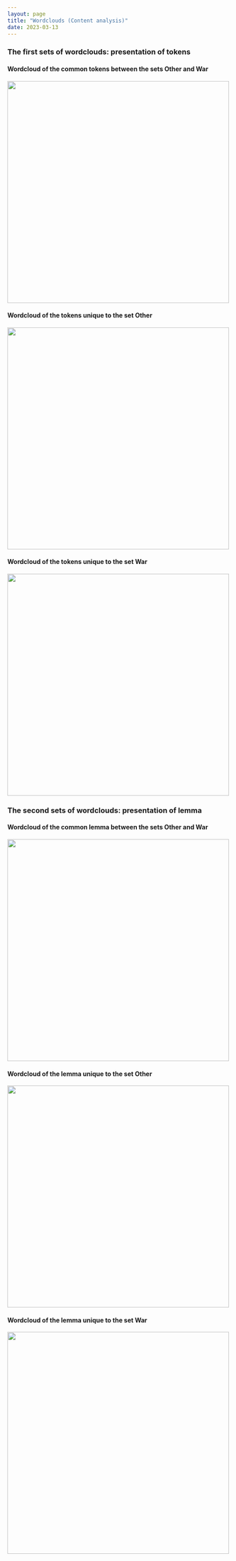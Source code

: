 ```yaml
---
layout: page
title: "Wordclouds (Content analysis)"
date: 2023-03-13
---
```


### The first sets of wordclouds: presentation of tokens
#### Wordcloud of the common tokens between the sets Other and War
<img src="https://raw.githubusercontent.com/FloChiff/phd/main/experiences/content_analysis/wordclouds/correct_common_normal.png" width="500">

#### Wordcloud of the tokens unique to the set Other
<img src="https://raw.githubusercontent.com/FloChiff/phd/main/experiences/content_analysis/wordclouds/correct_other_normal.png" width="500">

#### Wordcloud of the tokens unique to the set War
<img src="https://raw.githubusercontent.com/FloChiff/phd/main/experiences/content_analysis/wordclouds/correct_war_normal.png" width="500">


### The second sets of wordclouds: presentation of lemma
#### Wordcloud of the common lemma between the sets Other and War
<img src="https://raw.githubusercontent.com/FloChiff/phd/main/experiences/content_analysis/wordclouds/correct_common_lemme.png" width="500">

#### Wordcloud of the lemma unique to the set Other
<img src="https://raw.githubusercontent.com/FloChiff/phd/main/experiences/content_analysis/wordclouds/correct_other_lemme.png" width="500">

#### Wordcloud of the lemma unique to the set War
<img src="https://raw.githubusercontent.com/FloChiff/phd/main/experiences/content_analysis/wordclouds/correct_war_lemme.png" width="500">
